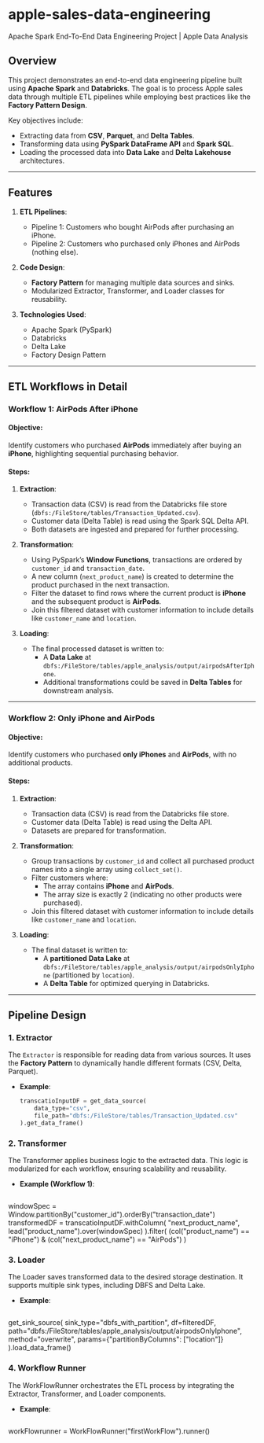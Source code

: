 # apple-sales-data-engineering
Apache Spark End-To-End Data Engineering Project | Apple Data Analysis

## Overview
This project demonstrates an end-to-end data engineering pipeline built using **Apache Spark** and **Databricks**. The goal is to process Apple sales data through multiple ETL pipelines while employing best practices like the **Factory Pattern Design**.

Key objectives include:
- Extracting data from **CSV**, **Parquet**, and **Delta Tables**.
- Transforming data using **PySpark DataFrame API** and **Spark SQL**.
- Loading the processed data into **Data Lake** and **Delta Lakehouse** architectures.

---

## Features
1. **ETL Pipelines**:
   - Pipeline 1: Customers who bought AirPods after purchasing an iPhone.
   - Pipeline 2: Customers who purchased only iPhones and AirPods (nothing else).

2. **Code Design**:
   - **Factory Pattern** for managing multiple data sources and sinks.
   - Modularized Extractor, Transformer, and Loader classes for reusability.

3. **Technologies Used**:
   - Apache Spark (PySpark)
   - Databricks
   - Delta Lake
   - Factory Design Pattern

---

## ETL Workflows in Detail
### **Workflow 1: AirPods After iPhone**
#### Objective:
Identify customers who purchased **AirPods** immediately after buying an **iPhone**, highlighting sequential purchasing behavior.

#### Steps:
1. **Extraction**:
   - Transaction data (CSV) is read from the Databricks file store (`dbfs:/FileStore/tables/Transaction_Updated.csv`).
   - Customer data (Delta Table) is read using the Spark SQL Delta API.
   - Both datasets are ingested and prepared for further processing.

2. **Transformation**:
   - Using PySpark’s **Window Functions**, transactions are ordered by `customer_id` and `transaction_date`.
   - A new column (`next_product_name`) is created to determine the product purchased in the next transaction.
   - Filter the dataset to find rows where the current product is **iPhone** and the subsequent product is **AirPods**.
   - Join this filtered dataset with customer information to include details like `customer_name` and `location`.

3. **Loading**:
   - The final processed dataset is written to:
     - A **Data Lake** at `dbfs:/FileStore/tables/apple_analysis/output/airpodsAfterIphone`.
     - Additional transformations could be saved in **Delta Tables** for downstream analysis.

---

### **Workflow 2: Only iPhone and AirPods**
#### Objective:
Identify customers who purchased **only iPhones** and **AirPods**, with no additional products.

#### Steps:
1. **Extraction**:
   - Transaction data (CSV) is read from the Databricks file store.
   - Customer data (Delta Table) is read using the Delta API.
   - Datasets are prepared for transformation.

2. **Transformation**:
   - Group transactions by `customer_id` and collect all purchased product names into a single array using `collect_set()`.
   - Filter customers where:
     - The array contains **iPhone** and **AirPods**.
     - The array size is exactly 2 (indicating no other products were purchased).
   - Join this filtered dataset with customer information to include details like `customer_name` and `location`.

3. **Loading**:
   - The final dataset is written to:
     - A **partitioned Data Lake** at `dbfs:/FileStore/tables/apple_analysis/output/airpodsOnlyIphone` (partitioned by `location`).
     - A **Delta Table** for optimized querying in Databricks.
    
---

## Pipeline Design

### 1. **Extractor**
The `Extractor` is responsible for reading data from various sources. It uses the **Factory Pattern** to dynamically handle different formats (CSV, Delta, Parquet).

- **Example**:
  ```python
  transcatioInputDF = get_data_source(
      data_type="csv",
      file_path="dbfs:/FileStore/tables/Transaction_Updated.csv"
  ).get_data_frame()

### 2. **Transformer**
The Transformer applies business logic to the extracted data. This logic is modularized for each workflow, ensuring scalability and reusability.

- **Example (Workflow 1)**:
  ```python
windowSpec = Window.partitionBy("customer_id").orderBy("transaction_date")
transformedDF = transcatioInputDF.withColumn(
    "next_product_name", lead("product_name").over(windowSpec)
).filter(
    (col("product_name") == "iPhone") & (col("next_product_name") == "AirPods")
)

### 3. **Loader**
The Loader saves transformed data to the desired storage destination. It supports multiple sink types, including DBFS and Delta Lake.

- **Example**:
  ```python
get_sink_source(
    sink_type="dbfs_with_partition",
    df=filteredDF,
    path="dbfs:/FileStore/tables/apple_analysis/output/airpodsOnlyIphone",
    method="overwrite",
    params={"partitionByColumns": ["location"]}
).load_data_frame()

### 4. **Workflow Runner**
The WorkFlowRunner orchestrates the ETL process by integrating the Extractor, Transformer, and Loader components.

- **Example**:
  ```python
workFlowrunner = WorkFlowRunner("firstWorkFlow").runner()

